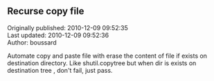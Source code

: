 ## Recurse copy file   
Originally published: 2010-12-09 09:52:35  
Last updated: 2010-12-09 09:52:36  
Author: boussard   
  
Automate copy and paste file with erase the content of file if exists on destination directory. Like shutil.copytree but when dir is exists on destination tree , don't fail, just pass.
